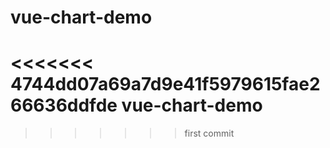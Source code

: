 # vue-chart-demo
<<<<<<< 4744dd07a69a7d9e41f5979615fae266636ddfde
vue-chart-demo
=======
>>>>>>> first commit

